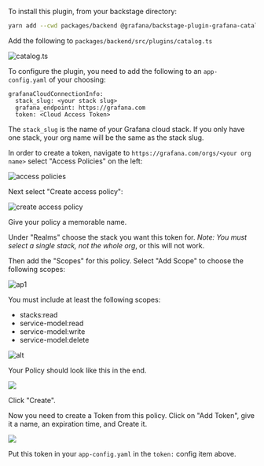To install this plugin, from your backstage directory:

```bash
yarn add --cwd packages/backend @grafana/backstage-plugin-grafana-catalog
````

Add the following to `packages/backend/src/plugins/catalog.ts`

![catalog.ts](./catalog.ts.png)

To configure the plugin, you need to add the following to an `app-config.yaml` of your choosing:

```
grafanaCloudConnectionInfo:
  stack_slug: <your stack slug>
  grafana_endpoint: https://grafana.com
  token: <Cloud Access Token>
```

The `stack_slug` is the name of your Grafana cloud stack. If you only have one stack, your org name will be the same as the stack slug.

In order to create a token, navigate to `https://grafana.com/orgs/<your org name>` select "Access Policies" on the left:

![access policies](./01-cloud-access-policy.png)

Next select "Create access policy":

![create access policy](./02-create-cloud-access-policy.png)

Give your policy a memorable name.

Under "Realms" choose the stack you want this token for. *Note: You must select a single stack, not the whole org*, or this will not work.

Then add the "Scopes" for this policy. Select "Add Scope" to choose the following scopes:

![ap1](./03-create-new-access-policy.png)

You must include at least the following scopes:

- stacks:read
- service-model:read
- service-model:write
- service-model:delete

![alt](./04-cloud-access-policy-stacks-read.png)

Your Policy should look like this in the end.

![](./05-cloud-access-policy-final.png)

Click "Create".

Now you need to create a Token from this policy. Click on "Add Token", give it a name, an expiration time, and Create it.

![](./06-add-token.png)

Put this token in your `app-config.yaml` in the `token:` config item above.

